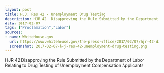 ```yaml
---
layout: post
title: H.J. Res 42 - Unemployment Drug Testing
description: HJR 42  Disapproving the Rule Submitted by the Department of Labor Relating to Drug Testing of Unemployment Compensation Applicants
date: 2017-02-07
tags: ["Proclamation","Labor"]
sources: 
- name: WhiteHouse.gov
  url: https://www.whitehouse.gov/the-press-office/2017/02/07/hjr-42-disapproving-rule-submitted-department-labor-relating-drug
  screenshot: 2017-02-07-h-j-res-42-unemployment-drug-testing.png
---
```

HJR 42  Disapproving the Rule Submitted by the Department of Labor Relating to Drug Testing of Unemployment Compensation Applicants